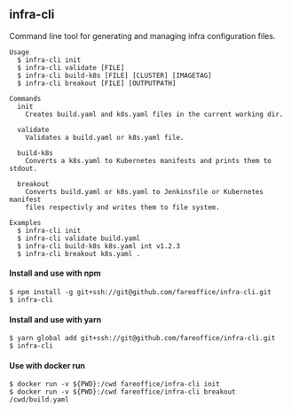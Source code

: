 ## infra-cli

Command line tool for generating and managing infra configuration files.

```shell
Usage
  $ infra-cli init
  $ infra-cli validate [FILE]
  $ infra-cli build-k8s [FILE] [CLUSTER] [IMAGETAG]
  $ infra-cli breakout [FILE] [OUTPUTPATH]

Commands
  init
    Creates build.yaml and k8s.yaml files in the current working dir.

  validate
    Validates a build.yaml or k8s.yaml file.

  build-k8s
    Converts a k8s.yaml to Kubernetes manifests and prints them to stdout.

  breakout
    Converts build.yaml or k8s.yaml to Jenkinsfile or Kubernetes manifest
    files respectivly and writes them to file system.

Examples
  $ infra-cli init
  $ infra-cli validate build.yaml
  $ infra-cli build-k8s k8s.yaml int v1.2.3
  $ infra-cli breakout k8s.yaml .
```

#### Install and use with npm

```shell
$ npm install -g git+ssh://git@github.com/fareoffice/infra-cli.git
$ infra-cli
```

#### Install and use with yarn

```shell
$ yarn global add git+ssh://git@github.com/fareoffice/infra-cli.git
$ infra-cli
```

#### Use with docker run

```shell
$ docker run -v ${PWD}:/cwd fareoffice/infra-cli init
$ docker run -v ${PWD}:/cwd fareoffice/infra-cli breakout /cwd/build.yaml
```
